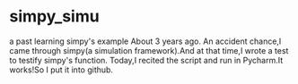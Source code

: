 # simpy_simu
a past learning simpy's example
About 3 years ago. An accident chance,I came through simpy(a simulation framework).And at that time,I wrote a test to testify simpy's function.
Today,I recited the script and run in Pycharm.It works!So I put it into github.


